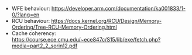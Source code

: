 * WFE behaviour: https://developer.arm.com/documentation/ka001833/1-0/?lang=en
* RCU behaviour: https://docs.kernel.org/RCU/Design/Memory-Ordering/Tree-RCU-Memory-Ordering.html
* Cache coherency: https://course.ece.cmu.edu/~ece847c/S15/lib/exe/fetch.php?media=part2_2_sorin12.pdf
